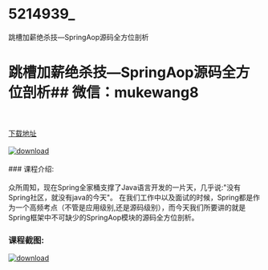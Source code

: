 # 5214939_
跳槽加薪绝杀技—SpringAop源码全方位剖析
# 跳槽加薪绝杀技—SpringAop源码全方位剖析## 微信：mukewang8
<br/></br>[下载地址](http://www.36tz.cn/article/5214939 "下载地址")
<br/></br>[![download](http://36tz.cn/muke_img/2020_08_1-51-300x181.png "下载地址")](http://www.36tz.cn/article/5214939 "下载地址")
<br/></br>### 课程介绍:<br/></br>众所周知，现在Spring全家桶支撑了Java语言开发的一片天，几乎说:"没有Spring社区，就没有java的今天"。
在我们工作中以及面试的时候，Spring都是作为一个高频考点（不管是应用级别,还是源码级别），而今天我们所要讲的就是Spring框架中不可缺少的SpringAop模块的源码全方位剖析。

### 课程截图:
[![download](http://36tz.cn/muke_img/2020_08_2-49.png "下载地址")](http://www.36tz.cn/article/5214939 "下载地址")
